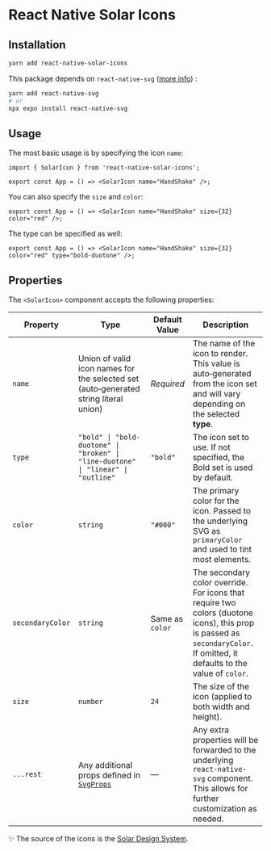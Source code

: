 # React Native Solar Icons

## Installation

```bash
yarn add react-native-solar-icons
```
This package depends on `react-native-svg` ([more info](https://github.com/480-Design/Solar-Icon-Set)) :
```bash
yarn add react-native-svg
# or
npx expo install react-native-svg
```

## Usage

The most basic usage is by specifying the icon `name`:
```tsx
import { SolarIcon } from 'react-native-solar-icons';

export const App = () => <SolarIcon name="HandShake" />;
```

You can also specify the `size` and `color`:
```tsx
export const App = () => <SolarIcon name="HandShake" size={32} color="red" />;
```

The type can be specified as well:
```tsx
export const App = () => <SolarIcon name="HandShake" size={32} color="red" type="bold-duotone" />;
```

## Properties
The `<SolarIcon>` component accepts the following properties:

| Property         | Type                                                                                                     | Default Value   | Description                                                                                                                                                                |
|------------------|----------------------------------------------------------------------------------------------------------|-----------------|----------------------------------------------------------------------------------------------------------------------------------------------------------------------------|
| `name`           | Union of valid icon names for the selected set (auto‑generated string literal union)                     | *Required*      | The name of the icon to render. This value is auto‑generated from the icon set and will vary depending on the selected **type**.                                           |
| `type`           | `"bold" \| "bold-duotone" \| "broken" \| "line-duotone" \| "linear" \| "outline"`                        | `"bold"`        | The icon set to use. If not specified, the Bold set is used by default.                                                                                                    |
| `color`          | `string`                                                                                                 | `"#000"`        | The primary color for the icon. Passed to the underlying SVG as `primaryColor` and used to tint most elements.                                                             |
| `secondaryColor` | `string`                                                                                                 | Same as `color` | The secondary color override. For icons that require two colors (duotone icons), this prop is passed as `secondaryColor`. If omitted, it defaults to the value of `color`. |
| `size`           | `number`                                                                                                 | `24`            | The size of the icon (applied to both width and height).                                                                                                                   |
| `...rest`        | Any additional props defined in [`SvgProps`](https://github.com/react-native-svg/react-native-svg#props) | —               | Any extra properties will be forwarded to the underlying `react-native-svg` component. This allows for further customization as needed.                                    |


✨ The source of the icons is the [Solar Design System](https://github.com/480-Design/Solar-Icon-Set).